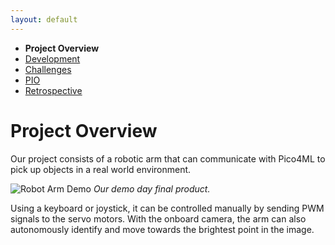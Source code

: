 ```yaml
---
layout: default
---
```


*   **Project Overview**
*   [Development](./dev.html)
*   [Challenges](./challenges.html)
*   [PIO](./pio.html)
*   [Retrospective](./retrospective.html)

# Project Overview

Our project consists of a robotic arm that can communicate with Pico4ML to pick up objects in a real world environment.

![Robot Arm Demo](https://lh6.googleusercontent.com/ayYpvePLw-IbuRR2myTyAWRRlo4vJI6G5xb7H_yLx3X6rAaIYGN2LaU74H9C2YbSLgo=w2400)
*Our demo day final product.*

Using a keyboard or joystick, it can be controlled manually by sending PWM signals to the servo motors. With the onboard camera, the arm can also autonomously identify and move towards the brightest point in the image.
